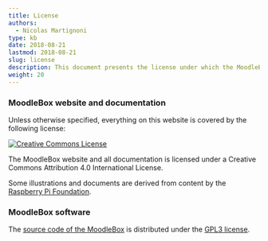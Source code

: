 ```yaml
---
title: License
authors:
  - Nicolas Martignoni
type: kb
date: 2018-08-21
lastmod: 2018-08-21
slug: license
description: This document presents the license under which the MoodleBox website and software are published.
weight: 20
---
```

### MoodleBox website and documentation

Unless otherwise specified, everything on this website is covered by the following license:

[![Creative Commons License](http://i.creativecommons.org/l/by-sa/4.0/88x31.png)][3]

The MoodleBox website and all documentation is licensed under a Creative Commons Attribution 4.0 International License.

Some illustrations and documents are derived from content by the [Raspberry Pi Foundation][4].

### MoodleBox software

The [source code of the MoodleBox][1] is distributed under the [GPL3 license][2].

 [1]: https://github.com/moodlebox/moodlebox
 [2]: https://www.gnu.org/licenses/gpl-3.0.en.html
 [3]: https://creativecommons.org/licenses/by-nc-sa/4.0/
 [4]: https://www.raspberrypi.org
